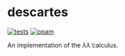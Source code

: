 # descartes

[![tests](https://github.com/vikraman/descartes/actions/workflows/workflow.yml/badge.svg)](https://github.com/vikraman/descartes)
[![opam](https://github.com/vikraman/descartes/actions/workflows/opam-dependency-submission.yml/badge.svg)](https://github.com/vikraman/descartes)

An implementation of the $\lambda\widetilde{\lambda}$ calculus.